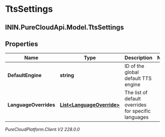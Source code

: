 # TtsSettings

## ININ.PureCloudApi.Model.TtsSettings

## Properties

|Name | Type | Description | Notes|
|------------ | ------------- | ------------- | -------------|
| **DefaultEngine** | **string** | ID of the global default TTS engine | |
| **LanguageOverrides** | [**List&lt;LanguageOverride&gt;**](LanguageOverride) | The list of default overrides for specific languages | |



_PureCloudPlatform.Client.V2 228.0.0_
